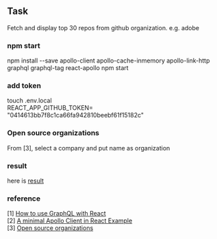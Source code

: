 
## Task
Fetch and display top 30 repos from github organization. e.g. adobe


### npm start  
npm install --save apollo-client apollo-cache-inmemory apollo-link-http graphql graphql-tag react-apollo
npm start    

### add token 
touch .env.local   
REACT_APP_GITHUB_TOKEN= "0414613bb7f8c1ca66fa942810beebf61f15182c"

### Open source organizations
From [3], select a company and put name as organization

### result 
here is [result](https://github.com/taixingbi/github-graphql/blob/master/result.jpg)    

### reference
[1] [How to use GraphQL with React](https://www.leighhalliday.com/how-to-use-graphql-with-react)   
[2] [A minimal Apollo Client in React Example](https://www.robinwieruch.de/react-apollo-client-example/)   
[3] [Open source organizations](https://github.com/collections/open-source-organizations)     
    

